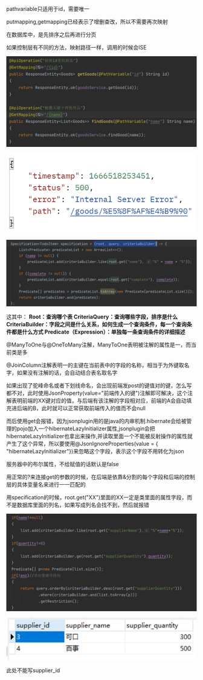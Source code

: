 pathvariable只适用于id，需要唯一

putmapping,getmapping已经表示了增删查改，所以不需要再次映射

在数据库中，是先排序之后再进行分页

如果控制层有不同的方法，映射路径一样，调用的时候会ISE

![image-20221023174728310](image-20221023174728310.png)

![image-20221023174800231](image-20221023174800231.png)

![image-20221023184410498](image-20221023184410498.png)

这其中：
**Root：查询哪个表
CriteriaQuery：查询哪些字段，排序是什么
CriteriaBuilder：字段之间是什么关系，如何生成一个查询条件，每一个查询条件都是什么方式
Predicate（Expression）：单独每一条查询条件的详细描述**

@ManyToOne与@OneToMany注解，ManyToOne表明被注解的属性是一，而当前类是多

@JoinColumn注解表明一的主键在当前表中的字段的名称，相当于为外键取名字，如果没有注解的话，会自动结合表名取名字

如果出现了驼峰命名或者下划线命名，会出现前端发post的键值对的键，怎么写都不对，此时使用JsonProperty(value="前端传入的键")注解即可解决，这个注解表明前端的XX键对应的值，与后端有该注解的字段相对应，前端的A会自动填充进后端的B，此时就可以正常获取前端传入的值而不会null

而后使用get会报错，因为jsonplugin用的是java的内审机制.hibernate会给被管理的pojo加入一个hibernateLazyInitializer属性,jsonplugin会把hibernateLazyInitializer也拿出来操作,并读取里面一个不能被反射操作的属性就产生了这个异常，所以要使用@JsonIgnoreProperties(value = { "hibernateLazyInitializer"})来忽略这个字段，表示这个字段不用转化为json

服务器中的布尔属性，不给赋值的话默认是false

用正常的?来连接get的参数的时候，在后端是依靠&分割的每个字段和后端的控制层的具体变量名来进行一一匹配的

用specification的时候，root.get("XX")里面的XX一定是类里面的属性字段，而不是数据库里面的列名，如果写成列名会找不到，然后就报错

![image-20221026213629452](image-20221026213629452.png)

![image-20221026213646590](image-20221026213646590.png)

此处不能写supplier_id
